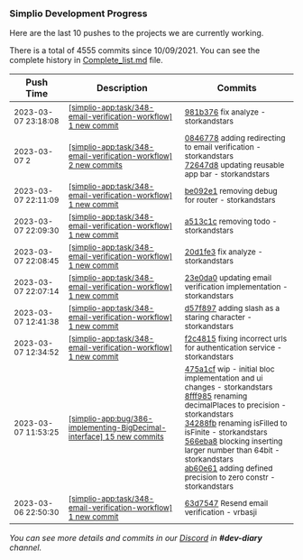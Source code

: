 
### Simplio Development Progress

Here are the last 10 pushes to the projects we are currently working.

There is a total of 4555 commits since 10/09/2021. You can see the complete history in
 [Complete_list.md](Complete_list.md) file.

| Push Time | Description | Commits |
| --- | --- | --- |
| <sub>2023-03-07 23:18:08</sub> | <sub>[[simplio-app:task/348\-email\-verification\-workflow] 1 new commit](https://github.com/SimplioOfficial/simplio-app/commit/981b3766b056ca19fd1677e2b6c43213623becf8)</sub> | <sub>[981b376](https://github.com/SimplioOfficial/simplio-app/commit/981b3766b056ca19fd1677e2b6c43213623becf8) fix analyze - storkandstars</sub> |
| <sub>2023-03-07 2</sub> | <sub>[[simplio-app:task/348\-email\-verification\-workflow] 2 new commits](https://github.com/SimplioOfficial/simplio-app/compare/be092e1c36ab...72647d815da2)</sub> | <sub>[0846778](https://github.com/SimplioOfficial/simplio-app/commit/084677878b3721ee031d8c8f3d0a24abbc72dc38) adding redirecting to email verification - storkandstars<br>[72647d8](https://github.com/SimplioOfficial/simplio-app/commit/72647d815da23b81746a2569213f35ced8f9eb53) updating reusable app bar - storkandstars</sub> |
| <sub>2023-03-07 22:11:09</sub> | <sub>[[simplio-app:task/348\-email\-verification\-workflow] 1 new commit](https://github.com/SimplioOfficial/simplio-app/commit/be092e1c36ab4c8641efacb7a89e5d1e1b0ad926)</sub> | <sub>[be092e1](https://github.com/SimplioOfficial/simplio-app/commit/be092e1c36ab4c8641efacb7a89e5d1e1b0ad926) removing debug for router - storkandstars</sub> |
| <sub>2023-03-07 22:09:30</sub> | <sub>[[simplio-app:task/348\-email\-verification\-workflow] 1 new commit](https://github.com/SimplioOfficial/simplio-app/commit/a513c1c5b5a68cc0ffb25b0f5b07e1c5d2ef30fb)</sub> | <sub>[a513c1c](https://github.com/SimplioOfficial/simplio-app/commit/a513c1c5b5a68cc0ffb25b0f5b07e1c5d2ef30fb) removing todo - storkandstars</sub> |
| <sub>2023-03-07 22:08:45</sub> | <sub>[[simplio-app:task/348\-email\-verification\-workflow] 1 new commit](https://github.com/SimplioOfficial/simplio-app/commit/20d1fe3fab584a2d6c5f170858b51a7f48698cd4)</sub> | <sub>[20d1fe3](https://github.com/SimplioOfficial/simplio-app/commit/20d1fe3fab584a2d6c5f170858b51a7f48698cd4) fix analyze - storkandstars</sub> |
| <sub>2023-03-07 22:07:14</sub> | <sub>[[simplio-app:task/348\-email\-verification\-workflow] 1 new commit](https://github.com/SimplioOfficial/simplio-app/commit/23e0da0e1035f1d93a0178a5a8543f46cd12a92d)</sub> | <sub>[23e0da0](https://github.com/SimplioOfficial/simplio-app/commit/23e0da0e1035f1d93a0178a5a8543f46cd12a92d) updating email verification implementation - storkandstars</sub> |
| <sub>2023-03-07 12:41:38</sub> | <sub>[[simplio-app:task/348\-email\-verification\-workflow] 1 new commit](https://github.com/SimplioOfficial/simplio-app/commit/d57f8972b21b2ea1dc061b0b401e8d5f81b7186b)</sub> | <sub>[d57f897](https://github.com/SimplioOfficial/simplio-app/commit/d57f8972b21b2ea1dc061b0b401e8d5f81b7186b) adding slash as a staring character - storkandstars</sub> |
| <sub>2023-03-07 12:34:52</sub> | <sub>[[simplio-app:task/348\-email\-verification\-workflow] 1 new commit](https://github.com/SimplioOfficial/simplio-app/commit/f2c48156bf6f97afa293e0d9905ef72ab6819c87)</sub> | <sub>[f2c4815](https://github.com/SimplioOfficial/simplio-app/commit/f2c48156bf6f97afa293e0d9905ef72ab6819c87) fixing incorrect urls for authentication service - storkandstars</sub> |
| <sub>2023-03-07 11:53:25</sub> | <sub>[[simplio-app:bug/386\-implementing\-BigDecimal\-interface] 15 new commits](https://github.com/SimplioOfficial/simplio-app/compare/475a1cff8edf^...ad16d6196ca0)</sub> | <sub>[475a1cf](https://github.com/SimplioOfficial/simplio-app/commit/475a1cff8edf94dc8bd020af433fd4bd87620ac3) wip - initial bloc implementation and ui changes - storkandstars<br>[8fff985](https://github.com/SimplioOfficial/simplio-app/commit/8fff98598a5331fde3e3f65ea94bce4f41b344f1) renaming decimalPlaces to precision - storkandstars<br>[34288fb](https://github.com/SimplioOfficial/simplio-app/commit/34288fb96cec9d380b94c81f95fc89a1ffc75d2b) renaming isFilled to isFinite - storkandstars<br>[566eba8](https://github.com/SimplioOfficial/simplio-app/commit/566eba8c6ca7f9eb0c6be8e9c822e9ccf3863ef2) blocking inserting larger number than 64bit - storkandstars<br>[ab60e61](https://github.com/SimplioOfficial/simplio-app/commit/ab60e6184d6d7197bfc5563238c92df09cb6c45d) adding defined precision to zero constr - storkandstars</sub> |
| <sub>2023-03-06 22:50:30</sub> | <sub>[[simplio-app:task/348\-email\-verification\-workflow] 1 new commit](https://github.com/SimplioOfficial/simplio-app/commit/63d7547d08d021a8f189495a44c4a6dae2f9d67f)</sub> | <sub>[63d7547](https://github.com/SimplioOfficial/simplio-app/commit/63d7547d08d021a8f189495a44c4a6dae2f9d67f) Resend email verification - vrbasji</sub> |

_You can see more details and commits in our [Discord](https://discord.gg/aKhjuwZmdP) in **#dev-diary** channel._
